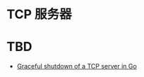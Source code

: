 # TCP 服务器

# TBD

- [Graceful shutdown of a TCP server in Go](https://eli.thegreenplace.net/2020/graceful-shutdown-of-a-tcp-server-in-go/)
